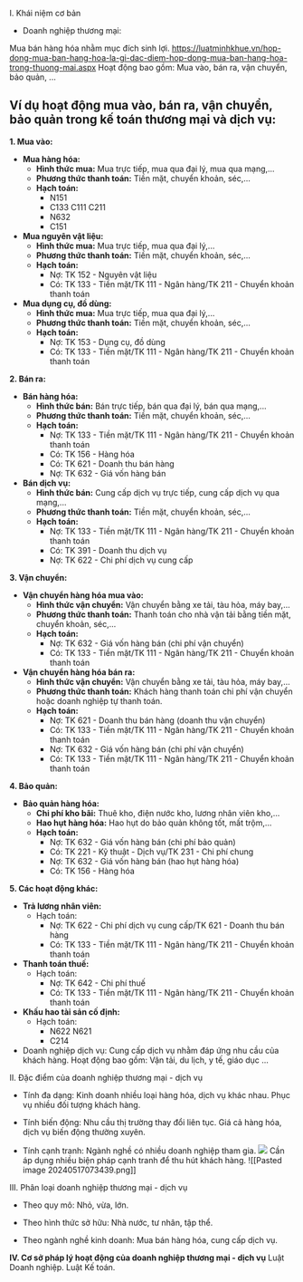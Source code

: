 I. Khái niệm cơ bản
- Doanh nghiệp thương mại:

Mua bán hàng hóa nhằm mục đích sinh lợi.
https://luatminhkhue.vn/hop-dong-mua-ban-hang-hoa-la-gi-dac-diem-hop-dong-mua-ban-hang-hoa-trong-thuong-mai.aspx
Hoạt động bao gồm: Mua vào, bán ra, vận chuyển, bảo quản, ...
## Ví dụ hoạt động mua vào, bán ra, vận chuyển, bảo quản trong kế toán thương mại và dịch vụ:

**1. Mua vào:**
- **Mua hàng hóa:**
    - **Hình thức mua:** Mua trực tiếp, mua qua đại lý, mua qua mạng,...
    - **Phương thức thanh toán:** Tiền mặt, chuyển khoản, séc,...
    - **Hạch toán:**
        - N151 
        - C133 C111 C211 
        - N632 
        - C151 
- **Mua nguyên vật liệu:**
    - **Hình thức mua:** Mua trực tiếp, mua qua đại lý,...
    - **Phương thức thanh toán:** Tiền mặt, chuyển khoản, séc,...
    - **Hạch toán:**
        - Nợ: TK 152 - Nguyên vật liệu
        - Có: TK 133 - Tiền mặt/TK 111 - Ngân hàng/TK 211 - Chuyển khoản thanh toán
- **Mua dụng cụ, đồ dùng:**
    - **Hình thức mua:** Mua trực tiếp, mua qua đại lý,...
    - **Phương thức thanh toán:** Tiền mặt, chuyển khoản, séc,...
    - **Hạch toán:**
        - Nợ: TK 153 - Dụng cụ, đồ dùng
        - Có: TK 133 - Tiền mặt/TK 111 - Ngân hàng/TK 211 - Chuyển khoản thanh toán

**2. Bán ra:**

- **Bán hàng hóa:**
    - **Hình thức bán:** Bán trực tiếp, bán qua đại lý, bán qua mạng,...
    - **Phương thức thanh toán:** Tiền mặt, chuyển khoản, séc,...
    - **Hạch toán:**
        - Nợ: TK 133 - Tiền mặt/TK 111 - Ngân hàng/TK 211 - Chuyển khoản thanh toán
        - Có: TK 156 - Hàng hóa
        - Có: TK 621 - Doanh thu bán hàng
        - Nợ: TK 632 - Giá vốn hàng bán
- **Bán dịch vụ:**
    - **Hình thức bán:** Cung cấp dịch vụ trực tiếp, cung cấp dịch vụ qua mạng,...
    - **Phương thức thanh toán:** Tiền mặt, chuyển khoản, séc,...
    - **Hạch toán:**
        - Nợ: TK 133 - Tiền mặt/TK 111 - Ngân hàng/TK 211 - Chuyển khoản thanh toán
        - Có: TK 391 - Doanh thu dịch vụ
        - Nợ: TK 622 - Chi phí dịch vụ cung cấp

**3. Vận chuyển:**

- **Vận chuyển hàng hóa mua vào:**
    - **Hình thức vận chuyển:** Vận chuyển bằng xe tải, tàu hỏa, máy bay,...
    - **Phương thức thanh toán:** Thanh toán cho nhà vận tải bằng tiền mặt, chuyển khoản, séc,...
    - **Hạch toán:**
        - Nợ: TK 632 - Giá vốn hàng bán (chi phí vận chuyển)
        - Có: TK 133 - Tiền mặt/TK 111 - Ngân hàng/TK 211 - Chuyển khoản thanh toán
- **Vận chuyển hàng hóa bán ra:**
    - **Hình thức vận chuyển:** Vận chuyển bằng xe tải, tàu hỏa, máy bay,...
    - **Phương thức thanh toán:** Khách hàng thanh toán chi phí vận chuyển hoặc doanh nghiệp tự thanh toán.
    - **Hạch toán:**
        - Nợ: TK 621 - Doanh thu bán hàng (doanh thu vận chuyển)
        - Có: TK 133 - Tiền mặt/TK 111 - Ngân hàng/TK 211 - Chuyển khoản thanh toán
        - Nợ: TK 632 - Giá vốn hàng bán (chi phí vận chuyển)
        - Có: TK 133 - Tiền mặt/TK 111 - Ngân hàng/TK 211 - Chuyển khoản thanh toán

**4. Bảo quản:**
- **Bảo quản hàng hóa:**
    - **Chi phí kho bãi:** Thuê kho, điện nước kho, lương nhân viên kho,...
    - **Hao hụt hàng hóa:** Hao hụt do bảo quản không tốt, mất trộm,...
    - **Hạch toán:**
        - Nợ: TK 632 - Giá vốn hàng bán (chi phí bảo quản)
        - Có: TK 221 - Kỹ thuật - Dịch vụ/TK 231 - Chi phí chung
        - Nợ: TK 632 - Giá vốn hàng bán (hao hụt hàng hóa)
        - Có: TK 156 - Hàng hóa

**5. Các hoạt động khác:**

- **Trả lương nhân viên:**
    - Hạch toán:
        - Nợ: TK 622 - Chi phí dịch vụ cung cấp/TK 621 - Doanh thu bán hàng
        - Có: TK 133 - Tiền mặt/TK 111 - Ngân hàng/TK 211 - Chuyển khoản thanh toán
- **Thanh toán thuế:**
    - Hạch toán:
        - Nợ: TK 642 - Chi phí thuế
        - Có: TK 133 - Tiền mặt/TK 111 - Ngân hàng/TK 211 - Chuyển khoản thanh toán
- **Khấu hao tài sản cố định:**
    - Hạch toán:
        - N622 N621 
        - C214 
- Doanh nghiệp dịch vụ:
Cung cấp dịch vụ nhằm đáp ứng nhu cầu của khách hàng.
Hoạt động bao gồm: Vận tải, du lịch, y tế, giáo dục ...

II. Đặc điểm của doanh nghiệp thương mại - dịch vụ

- Tính đa dạng:
Kinh doanh nhiều loại hàng hóa, dịch vụ khác nhau.
Phục vụ nhiều đối tượng khách hàng.

- Tính biến động:
Nhu cầu thị trường thay đổi liên tục.
Giá cả hàng hóa, dịch vụ biến động thường xuyên.

- Tính cạnh tranh:
Ngành nghề có nhiều doanh nghiệp tham gia.
![](https://financesonline.com/uploads/2019/11/job-trends-1024x1024.png)
Cần áp dụng nhiều biện pháp cạnh tranh để thu hút khách hàng.
![[Pasted image 20240517073439.png]]

III. Phân loại doanh nghiệp thương mại - dịch vụ
- Theo quy mô:
Nhỏ, vừa, lớn.

- Theo hình thức sở hữu:
Nhà nước, tư nhân, tập thể.

- Theo ngành nghề kinh doanh:
Mua bán hàng hóa, cung cấp dịch vụ.

**IV. Cơ sở pháp lý hoạt động của doanh nghiệp thương mại - dịch vụ**
Luật Doanh nghiệp.
Luật Kế toán.